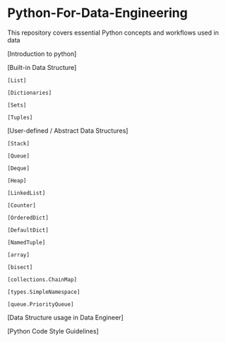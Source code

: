 # Python-For-Data-Engineering
This repository covers essential Python concepts and workflows used in data 

[Introduction to python]

[Built-in Data Structure]

    [List]

    [Dictionaries]

    [Sets]

    [Tuples]

[User-defined / Abstract Data Structures]

    [Stack]

    [Queue]

    [Deque]

    [Heap]

    [LinkedList]

    [Counter]

    [OrderedDict]

    [DefaultDict]

    [NamedTuple]

    [array]

    [bisect]

    [collections.ChainMap]

    [types.SimpleNamespace]

    [queue.PriorityQueue]

[Data Structure usage in Data Engineer]

[Python Code Style Guidelines]